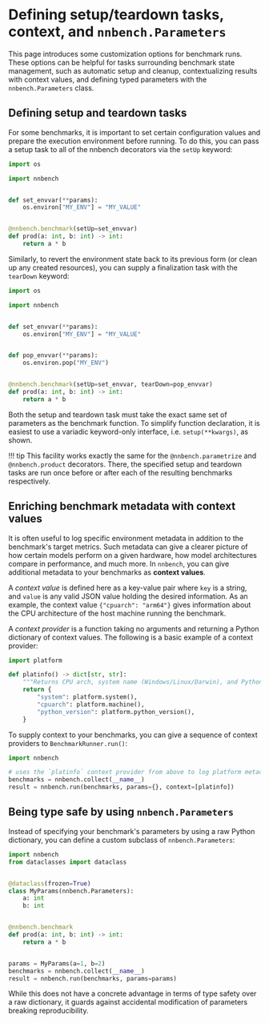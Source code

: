 # Defining setup/teardown tasks, context, and `nnbench.Parameters`

This page introduces some customization options for benchmark runs.
These options can be helpful for tasks surrounding benchmark state management, such as automatic setup and cleanup, contextualizing results with context values, and defining typed parameters with the `nnbench.Parameters` class.

## Defining setup and teardown tasks

For some benchmarks, it is important to set certain configuration values and prepare the execution environment before running.
To do this, you can pass a setup task to all of the nnbench decorators via the `setUp` keyword:

```python
import os

import nnbench


def set_envvar(**params):
    os.environ["MY_ENV"] = "MY_VALUE"


@nnbench.benchmark(setUp=set_envvar)
def prod(a: int, b: int) -> int:
    return a * b
```

Similarly, to revert the environment state back to its previous form (or clean up any created resources), you can supply a finalization task with the `tearDown` keyword:

```python
import os

import nnbench


def set_envvar(**params):
    os.environ["MY_ENV"] = "MY_VALUE"


def pop_envvar(**params):
    os.environ.pop("MY_ENV")


@nnbench.benchmark(setUp=set_envvar, tearDown=pop_envvar)
def prod(a: int, b: int) -> int:
    return a * b
```

Both the setup and teardown task must take the exact same set of parameters as the benchmark function. To simplify function declaration, it is easiest to use a variadic keyword-only interface, i.e. `setup(**kwargs)`, as shown.

!!! tip
    This facility works exactly the same for the `@nnbench.parametrize` and `@nnbench.product` decorators.
    There, the specified setup and teardown tasks are run once before or after each of the resulting benchmarks respectively.

## Enriching benchmark metadata with context values

It is often useful to log specific environment metadata in addition to the benchmark's target metrics.
Such metadata can give a clearer picture of how certain models perform on a given hardware, how model architectures compare in performance, and much more.
In `nnbench`, you can give additional metadata to your benchmarks as **context values**.

A _context value_ is defined here as a key-value pair where `key` is a string, and `value` is any valid JSON value holding the desired information.
As an example, the context value `{"cpuarch": "arm64"}` gives information about the CPU architecture of the host machine running the benchmark.

A _context provider_ is a function taking no arguments and returning a Python dictionary of context values. The following is a basic example of a context provider:

```python
import platform

def platinfo() -> dict[str, str]:
    """Returns CPU arch, system name (Windows/Linux/Darwin), and Python version."""
    return {
        "system": platform.system(),
        "cpuarch": platform.machine(),
        "python_version": platform.python_version(),
    }
```

To supply context to your benchmarks, you can give a sequence of context providers to `BenchmarkRunner.run()`:

```python
import nnbench

# uses the `platinfo` context provider from above to log platform metadata.
benchmarks = nnbench.collect(__name__)
result = nnbench.run(benchmarks, params={}, context=[platinfo])
```

## Being type safe by using `nnbench.Parameters`

Instead of specifying your benchmark's parameters by using a raw Python dictionary, you can define a custom subclass of `nnbench.Parameters`:

```python
import nnbench
from dataclasses import dataclass


@dataclass(frozen=True)
class MyParams(nnbench.Parameters):
    a: int
    b: int


@nnbench.benchmark
def prod(a: int, b: int) -> int:
    return a * b


params = MyParams(a=1, b=2)
benchmarks = nnbench.collect(__name__)
result = nnbench.run(benchmarks, params=params)
```

While this does not have a concrete advantage in terms of type safety over a raw dictionary, it guards against accidental modification of parameters breaking reproducibility.
